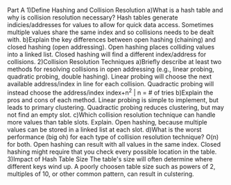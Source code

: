 Part A
1)Define Hashing and Collision Resolution
  a)What is a hash table and why is collision resolution necessary?
    Hash tables generate indicies/addresses for values to allow for quick data access. Sometimes multiple values share the same index and so collisions needs to
    be dealt with.
  b)Explain the key differences between open hashing (chaining) and closed hashing (open addressing).
    Open hashing places colliding values into a linked list. Closed hashing will find a different index/address for collisions.
2)Collision Resolution Techniques
  a)Briefly describe at least two methods for resolving collisions in open addressing (e.g., linear probing, quadratic probing, double hashing).
    Linear probing will choose the next available address/index in line for each collision.
    Quadractic probing will instead choose the address/index index+n<sup>2</sup> | n = # of tries
  b)Explain the pros and cons of each method.
    Linear probing is simple to implement, but leads to primary clustering.
    Quadractic probing reduces clustering, but may not find an empty slot.
  c)Which collision resolution technique can handle more values than table slots. Explain.
    Open hashing, because multiple values can be stored in a linked list at each slot.
  d)What is the worst performance (big oh) for each type of collision resolution technique?
    O(n) for both. Open hashing can result with all values in the same index. Closed hashing might require that you check every possible location in the table.
3)Impact of Hash Table Size
  The table's size will often determine where different keys wind up. A poorly choosen table size such as powers of 2, multiples of 10, or other common pattern,
  can result in culstering.
